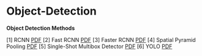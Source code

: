 # Object-Detection
**Object Detection Methods**

[1] RCNN [PDF](https://arxiv.org/abs/1311.2524)
[2] Fast RCNN [PDF](https://arxiv.org/abs/1504.08083)
[3] Faster RCNN [PDF](https://arxiv.org/abs/1506.01497)
[4] Spatial Pyramid Pooling [PDF](https://arxiv.org/abs/1406.4729)
[5] Single-Shot Multibox Detector [PDF](https://arxiv.org/abs/1512.02325)
[6] YOLO [PDF](https://arxiv.org/abs/1506.02640)
